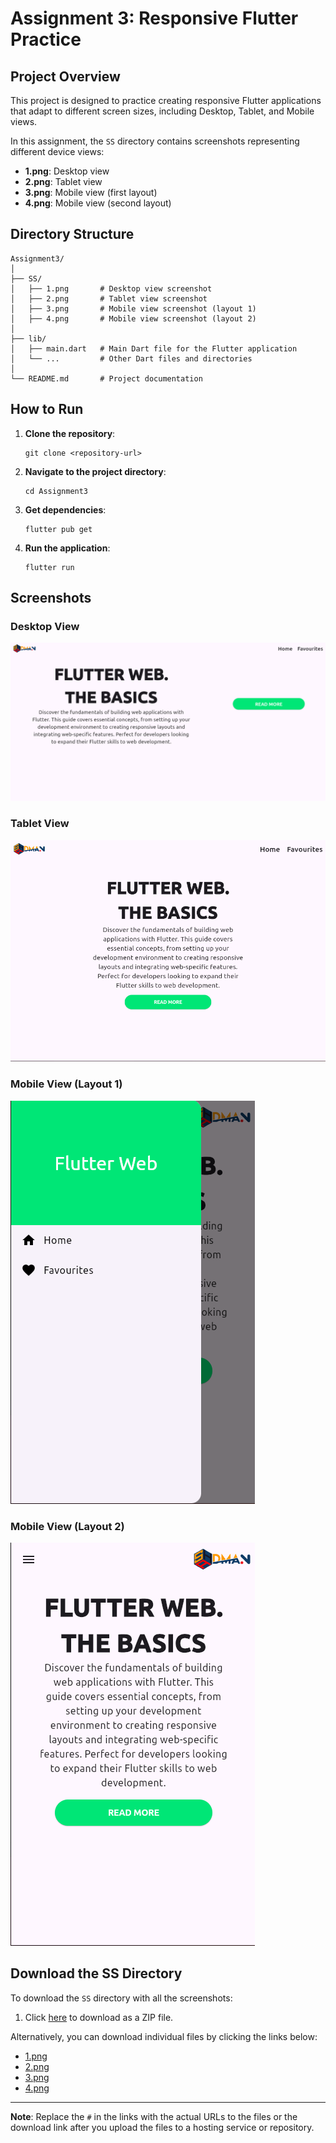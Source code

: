 
# Assignment 3: Responsive Flutter Practice

## Project Overview

This project is designed to practice creating responsive Flutter applications that adapt to different screen sizes, including Desktop, Tablet, and Mobile views. 

In this assignment, the `SS` directory contains screenshots representing different device views:

- **1.png**: Desktop view
- **2.png**: Tablet view
- **3.png**: Mobile view (first layout)
- **4.png**: Mobile view (second layout)

## Directory Structure

```
Assignment3/
│
├── SS/
│   ├── 1.png       # Desktop view screenshot
│   ├── 2.png       # Tablet view screenshot
│   ├── 3.png       # Mobile view screenshot (layout 1)
│   ├── 4.png       # Mobile view screenshot (layout 2)
│
├── lib/
│   ├── main.dart   # Main Dart file for the Flutter application
│   └── ...         # Other Dart files and directories
│
└── README.md       # Project documentation
```

## How to Run

1. **Clone the repository**:
   ```
   git clone <repository-url>
   ```

2. **Navigate to the project directory**:
   ```
   cd Assignment3
   ```

3. **Get dependencies**:
   ```
   flutter pub get
   ```

4. **Run the application**:
   ```
   flutter run
   ```

## Screenshots

### Desktop View
![Desktop View](SS/1.png)

### Tablet View
![Tablet View](SS/2.png)

### Mobile View (Layout 1)
![Mobile View 1](SS/3.png)

### Mobile View (Layout 2)
![Mobile View 2](SS/4.png)

## Download the SS Directory

To download the `SS` directory with all the screenshots:

1. Click [here](#) to download as a ZIP file.

Alternatively, you can download individual files by clicking the links below:
- [1.png](#)
- [2.png](#)
- [3.png](#)
- [4.png](#)

---

**Note**: Replace the `#` in the links with the actual URLs to the files or the download link after you upload the files to a hosting service or repository.
